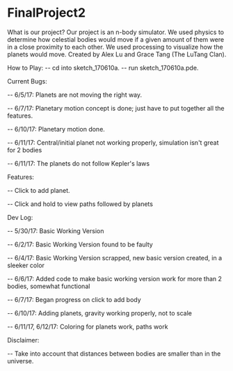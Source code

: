 # FinalProject2
What is our project?
Our project is an n-body simulator. We used physics to determine how celestial bodies would move if a given amount of them were in a close proximity to each other. We used processing to visualize how the planets would move. Created by Alex Lu and Grace Tang (The LuTang Clan).

How to Play:
-- cd into sketch_170610a.
-- run sketch_170610a.pde.

Current Bugs: 

-- 6/5/17: Planets are not moving the right way.

-- 6/7/17: Planetary motion concept is done; just have to put together all the features.

-- 6/10/17: Planetary motion done.

-- 6/11/17: Central/initial planet not working properly, simulation isn't great for 2 bodies

-- 6/11/17: The planets do not follow Kepler's laws

Features:

-- Click to add planet.

-- Click and hold to view paths followed by planets

Dev Log:

-- 5/30/17: Basic Working Version

-- 6/2/17: Basic Working Version found to be faulty

-- 6/4/17: Basic Working Version scrapped, new basic version created, in a sleeker color

-- 6/6/17: Added code to make basic working version work for more than 2 bodies, somewhat functional

-- 6/7/17: Began progress on click to add body

-- 6/10/17: Adding planets, gravity working properly, not to scale

-- 6/11/17, 6/12/17: Coloring for planets work, paths work

Disclaimer:

-- Take into account that distances between bodies are smaller than in the universe.

